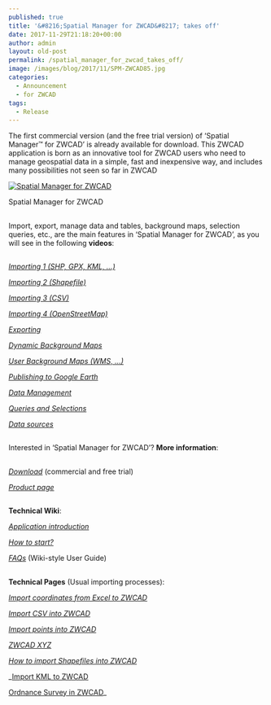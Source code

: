 ```yaml
---
published: true
title: '&#8216;Spatial Manager for ZWCAD&#8217; takes off'
date: 2017-11-29T21:18:20+00:00
author: admin
layout: old-post
permalink: /spatial_manager_for_zwcad_takes_off/
image: /images/blog/2017/11/SPM-ZWCAD85.jpg
categories:
  - Announcement
  - for ZWCAD
tags:
  - Release
---
```

<p>
  The first commercial version (and the free trial version) of &#8216;Spatial Manager™ for ZWCAD&#8217; is already available for download. This ZWCAD application is born as an innovative tool for ZWCAD users who need to manage geospatial data in a simple, fast and inexpensive way, and includes many possibilities not seen so far in ZWCAD<!--more-->
</p>

<div>
  <a href="/images/blog/2017/11/SPM_ZCAD2.png" target="_blank" rel="nofollow"><img src="/images/blog/2017/11/SPM_ZCAD2-1024x576.png" alt="Spatial Manager for ZWCAD" width="625" height="352" srcset="/images/blog/2017/11/SPM_ZCAD2-1024x576.png 1024w, /images/blog/2017/11/SPM_ZCAD2-300x169.png 300w, /images/blog/2017/11/SPM_ZCAD2-768x432.png 768w, /images/blog/2017/11/SPM_ZCAD2-624x351.png 624w, /images/blog/2017/11/SPM_ZCAD2.png 1280w" sizes="(max-width: 625px) 100vw, 625px" /></a>
  
  <p>
    Spatial Manager for ZWCAD
  </p>
</div>

## 

Import, export, manage data and tables, background maps, selection queries, etc., are the main features in &#8216;Spatial Manager for ZWCAD&#8217;, as you will see in the following **videos**:

## 

<a href="https://youtu.be/SsaPaxIwAd4?rel=0" target="_blank" rel="nofollow"><em>Importing 1 (SHP, GPX, KML, &#8230;)</em></a>
  
<a href="http://youtu.be/wDvQY07EIYM?rel=0" target="_blank" rel="nofollow"><em> Importing 2 (Shapefile)</em></a>
  
<a href="http://youtu.be/01rLVdkm414?rel=0" target="_blank" rel="nofollow"><em> Importing 3 (CSV)</em></a>
  
<a href="http://youtu.be/e8IYK9bZZp4?rel=0" target="_blank" rel="nofollow"><em> Importing 4 (OpenStreetMap)</em></a>
  
<a href="http://youtu.be/0a3Xazxyz7I?rel=0" target="_blank" rel="nofollow"><em> Exporting</em></a>
  
<a href="http://youtu.be/-2YcAaFLfec?rel=0" target="_blank" rel="nofollow"><em> Dynamic Background Maps</em></a>
  
<a href="http://youtu.be/U2cZsTcWPH0?rel=0" target="_blank" rel="nofollow"><em> User Background Maps (WMS, &#8230;)</em></a>
  
<a href="http://youtu.be/aI4q07-ZUj4?rel=0" target="_blank" rel="nofollow"><em> Publishing to Google Earth</em></a>
  
<a href="http://youtu.be/lO1F7OgFDYk?rel=0" target="_blank" rel="nofollow"><em> Data Management</em></a>
  
<a href="http://youtu.be/RIBPcua6qPo?rel=0" target="_blank" rel="nofollow"><em> Queries and Selections</em></a>
  
<a href="http://youtu.be/IhP0O16fBOw?rel=0" target="_blank" rel="nofollow"><em> Data sources</em></a>

## 

Interested in &#8216;Spatial Manager for ZWCAD&#8217;? **More information**:

## 

<a href="http://www.spatialmanager.com/download/spatial-manager-zwcad/" target="_blank" rel="nofollow"><em>Download</em></a> (commercial and free trial)
  
<a href="http://www.spatialmanager.com/spm-forzwcad/" target="_blank" rel="nofollow"><em>Product page</em></a>

## 

**Technical Wiki**:
  
<a href="http://wiki.spatialmanager.com/index.php/Spatial_Manager™_for_ZWCAD" target="_blank" rel="nofollow"><em>Application introduction</em></a>
  
<a href="http://wiki.spatialmanager.com/index.php/Spatial_Manager™_for_ZWCAD_-_FAQs:_How_to_Start%3F" target="_blank" rel="nofollow"><em> How to start?</em></a>
  
<a href="http://wiki.spatialmanager.com/index.php/Spatial_Manager™_for_ZWCAD#FAQs" target="_blank" rel="nofollow"><em> FAQs</em></a> (Wiki-style User Guide)

## 

**Technical Pages** (Usual importing processes):
  
<a href="http://www.spatialmanager.com/import-coordinates-from-excel-to-zwcad/" target="_blank" rel="nofollow"><em>Import coordinates from Excel to ZWCAD</em></a>
  
<a href="http://www.spatialmanager.com/import-csv-into-zwcad/" target="_blank" rel="nofollow"><em> Import CSV into ZWCAD</em></a>
  
<a href="http://www.spatialmanager.com/import-points-into-zwcad/" target="_blank" rel="nofollow"><em> Import points into ZWCAD</em></a>
  
<a href="http://www.spatialmanager.com/zwcad-xyz/" target="_blank" rel="nofollow"><em> ZWCAD XYZ</em></a>
  
<a href="http://www.spatialmanager.com/how-to-import-shapefiles-into-zwcad/" target="_blank" rel="nofollow"><em> How to import Shapefiles into ZWCAD</em></a>
  
_<a href="http://www.spatialmanager.com/import-kml-to-zwcad/" target="_blank" rel="nofollow">Import KML to ZWCAD</a>
  
<a href="http://www.spatialmanager.com/ordnance-survey-in-zwcad/" target="_blank" rel="nofollow">Ordnance Survey in ZWCAD</a>_